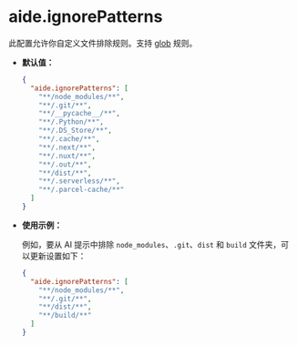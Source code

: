 # aide.ignorePatterns

此配置允许你自定义文件排除规则。支持 [glob](https://github.com/isaacs/node-glob) 规则。

- **默认值：**

  ```json
  {
    "aide.ignorePatterns": [
      "**/node_modules/**",
      "**/.git/**",
      "**/__pycache__/**",
      "**/.Python/**",
      "**/.DS_Store/**",
      "**/.cache/**",
      "**/.next/**",
      "**/.nuxt/**",
      "**/.out/**",
      "**/dist/**",
      "**/.serverless/**",
      "**/.parcel-cache/**"
    ]
  }
  ```

- **使用示例：**

  例如，要从 AI 提示中排除 `node_modules`、`.git`、`dist` 和 `build` 文件夹，可以更新设置如下：

  ```json
  {
    "aide.ignorePatterns": [
      "**/node_modules/**",
      "**/.git/**",
      "**/dist/**",
      "**/build/**"
    ]
  }
  ```

